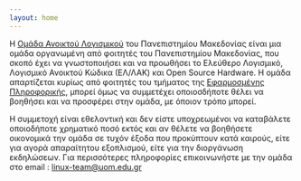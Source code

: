 ```yaml
---
layout: home
---
```


Η [Ομάδα Ανοικτού Λογισμικού](https://opensource.uom.gr) του Πανεπιστημίου Μακεδονίας είναι μια ομάδα οργανωμένη από φοιτητές του Πανεπιστημίου Μακεδονίας, που σκοπό έχει να γνωστοποιήσει και να προωθήσει το Ελεύθερο Λογισμικό, Λογισμικό Ανοικτού Κώδικα (ΕΛ/ΛΑΚ) και Open Source Hardware. Η ομάδα απαρτίζεται κυρίως από φοιτητές του τμήματος της [Εφαρμοσμένης Πληροφορικής](https://uom.gr/dai), μπορεί όμως να συμμετέχει οποιοσδήποτε θέλει να βοηθήσει και να προσφέρει στην ομάδα, με όποιον τρόπο μπορεί.

Η συμμετοχή είναι εθελοντική και δεν είστε υποχρεωμένοι να καταβάλετε οποιοδήποτε χρηματικό ποσό εκτός και αν θέλετε να βοηθήσετε οικονομικά την ομάδα σε τυχόν έξοδα που προκύπτουν κατά καιρούς, είτε για αγορά απαραίτητου εξοπλισμού, είτε για την διοργάνωση εκδηλώσεων. Για περισσότερες πληροφορίες επικοινωνήστε με την ομάδα στο email : linux-team@uom.edu.gr
